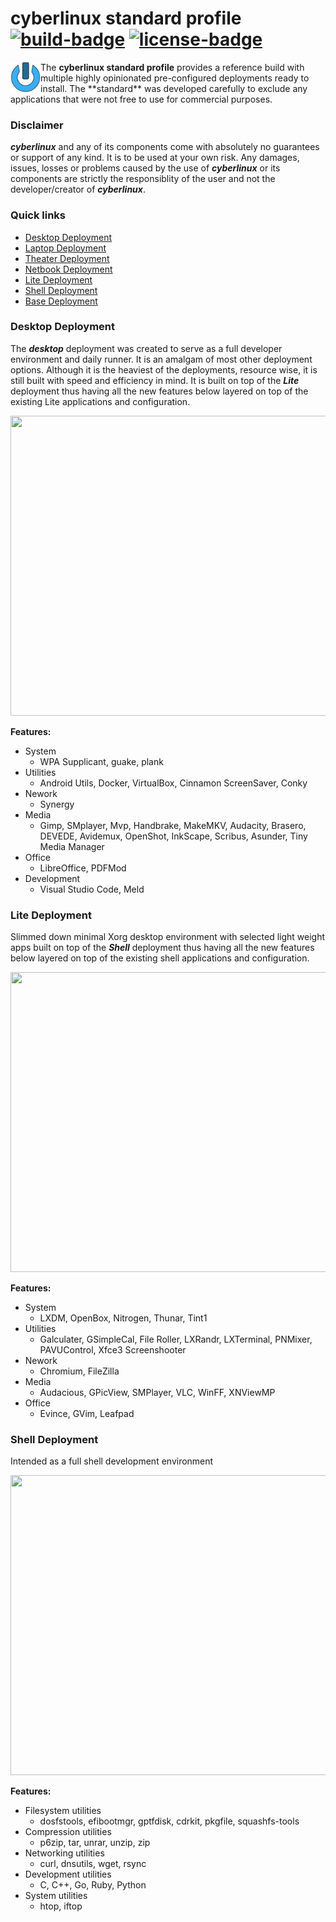 cyberlinux standard profile
[![build-badge](https://travis-ci.com/phR0ze/cyberlinux-multiboot.svg?branch=master)](https://travis-ci.com/phR0ze/cyberlinux-multiboot)
[![license-badge](https://img.shields.io/badge/License-MIT-blue.svg)](https://opensource.org/licenses/MIT)
====================================================================================================

<img align="left" width="48" height="48" src="https://raw.githubusercontent.com/phR0ze/cyberlinux/master/art/logo_256x256.png">
The <b>cyberlinux standard profile</b> provides a reference build with multiple highly opinionated
pre-configured deployments ready to install. The **standard** was developed carefully to exclude any
applications that were not free to use for commercial purposes.

### Disclaimer
***cyberlinux*** and any of its components come with absolutely no guarantees or support of any kind.
It is to be used at your own risk.  Any damages, issues, losses or problems caused by the use of
***cyberlinux*** or its components are strictly the responsiblity of the user and not the
developer/creator of ***cyberlinux***.

### Quick links
* [Desktop Deployment](#desktop-deployment)
* [Laptop Deployment](#laptop-deployment)
* [Theater Deployment](#theater-deployment)
* [Netbook Deployment](#netbook-deployment)
* [Lite Deployment](#lite-deployment)
* [Shell Deployment](#shell-deployment)
* [Base Deployment](#base-deployment)

### Desktop Deployment <a name="desktop-deployment"/></a>
The ***desktop*** deployment was created to serve as a full developer environment and daily runner.
It is an amalgam of most other deployment options. Although it is the heaviest of the deployments,
resource wise, it is still built with speed and efficiency in mind. It is built on top of the
***Lite*** deployment thus having all the new features below layered on top of the existing Lite
applications and configuration.

<a href="../doc/images/cyberlinux-deployment-02.jpg"><img width="820" height="480" src="../doc/images/cyberlinux-deployment-02.jpg"></a>

**Features:** 
* System
  * WPA Supplicant, guake, plank
* Utilities
  * Android Utils, Docker, VirtualBox, Cinnamon ScreenSaver, Conky
* Nework
  * Synergy
* Media
  * Gimp, SMplayer, Mvp, Handbrake, MakeMKV, Audacity, Brasero, DEVEDE, Avidemux, OpenShot,
  InkScape, Scribus, Asunder, Tiny Media Manager
* Office
  * LibreOffice, PDFMod
* Development
  * Visual Studio Code, Meld

### Lite Deployment <a name="lite-deployment"/></a>
Slimmed down minimal Xorg desktop environment with selected light weight apps built on top of the
***Shell*** deployment thus having all the new features below layered on top of the existing shell
applications and configuration.

<a href="../doc/images/lite-deployment.jpg"><img width="639" height="480" src="../doc/images/lite-deployment.jpg"></a>

**Features:**
* System
    * LXDM, OpenBox, Nitrogen, Thunar, Tint1
* Utilities
    * Galculater, GSimpleCal, File Roller, LXRandr, LXTerminal, PNMixer, PAVUControl, Xfce3 Screenshooter
* Nework
    * Chromium, FileZilla
* Media
    * Audacious, GPicView, SMPlayer, VLC, WinFF, XNViewMP
* Office
    * Evince, GVim, Leafpad

### Shell Deployment <a name="shell-deployment"/></a>
Intended as a full shell development environment

<a href="../doc/images/standard-shell.jpg"><img width="639" height="480" src="../doc/images/standard-shell.jpg"></a>

**Features:**
* Filesystem utilities
    * dosfstools, efibootmgr, gptfdisk, cdrkit, pkgfile, squashfs-tools
* Compression utilities
    * p6zip, tar, unrar, unzip, zip
* Networking utilities
    * curl, dnsutils, wget, rsync
* Development utilities
    * C, C++, Go, Ruby, Python
* System utilities
    * htop, iftop
